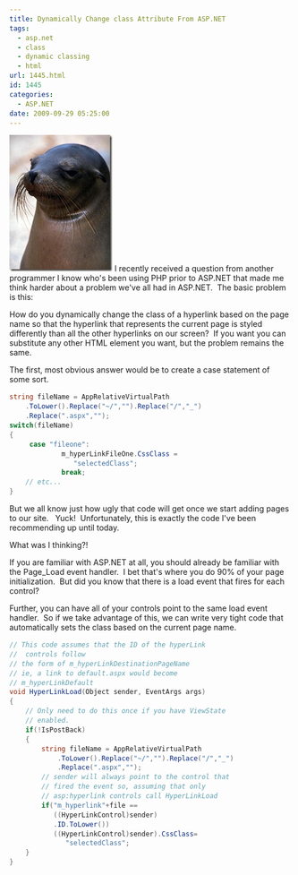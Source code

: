 ```yaml
---
title: Dynamically Change class Attribute From ASP.NET
tags:
  - asp.net
  - class
  - dynamic classing
  - html
url: 1445.html
id: 1445
categories:
  - ASP.NET
date: 2009-09-29 05:25:00
---
```


![B03B0015](/uploads/2009/09/B03B0015.jpg "B03B0015") I recently received a question from another programmer I know who's been using PHP prior to ASP.NET that made me think harder about a problem we've all had in ASP.NET.  The basic problem is this:

<!-- more -->

How do you dynamically change the class of a hyperlink based on the page name so that the hyperlink that represents the current page is styled differently than all the other hyperlinks on our screen?  If you want you can substitute any other HTML element you want, but the problem remains the same.

The first, most obvious answer would be to create a case statement of some sort.

``` csharp
string fileName = AppRelativeVirtualPath
    .ToLower().Replace("~/","").Replace("/","_")
    .Replace(".aspx","");
switch(fileName)
{
     case "fileone":
             m_hyperLinkFileOne.CssClass =
                "selectedClass";
             break;
    // etc...
}
```

But we all know just how ugly that code will get once we start adding pages to our site.   Yuck!  Unfortunately, this is exactly the code I've been recommending up until today.

What was I thinking?!

If you are familiar with ASP.NET at all, you should already be familiar with the Page_Load event handler.  I bet that's where you do 90% of your page initialization.  But did you know that there is a load event that fires for each control?

Further, you can have all of your controls point to the same load event handler.  So if we take advantage of this, we can write very tight code that automatically sets the class based on the current page name.

``` csharp
// This code assumes that the ID of the hyperLink
//  controls follow
// the form of m_hyperLinkDestinationPageName
// ie, a link to default.aspx would become
// m_hyperLinkDefault
void HyperLinkLoad(Object sender, EventArgs args)
{
    // Only need to do this once if you have ViewState
    // enabled.
    if(!IsPostBack)
    {
        string fileName = AppRelativeVirtualPath
            .ToLower().Replace("~/","").Replace("/","_")
            .Replace(".aspx","");
        // sender will always point to the control that
        // fired the event so, assuming that only
        // asp:hyperlink controls call HyperLinkLoad
        if("m_hyperlink"+file ==
           ((HyperLinkControl)sender)
           .ID.ToLower())
           ((HyperLinkControl)sender).CssClass=
              "selectedClass";
    }
}
```
